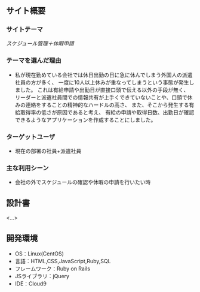 # <Work-Manager>

## サイト概要
### サイトテーマ
*スケジュール管理＋休暇申請*

### テーマを選んだ理由
* 私が現在勤めている会社では休日出勤の日に急に休んでしまう外国人の派遣社員の方が多く、
一度に10人以上休みが重なってしまうという事態が発生しました。
これは有給申請や出勤日が直接口頭で伝える以外の手段が無く、
リーダーと派遣社員間での情報共有が上手くできていないことや、口頭で休みの連絡をすることの精神的なハードルの高さ、
また、そこから発生する有給取得率の低さが原因であると考え、
有給の申請や取得日数、出勤日が確認できるようなアプリケーションを作成することにしました。


### ターゲットユーザ
* 現在の部署の社員+派遣社員

### 主な利用シーン
* 会社の外でスケジュールの確認や休暇の申請を行いたい時
## 設計書
<...>

## 開発環境
- OS：Linux(CentOS)
- 言語：HTML,CSS,JavaScript,Ruby,SQL
- フレームワーク：Ruby on Rails
- JSライブラリ：jQuery
- IDE：Cloud9
